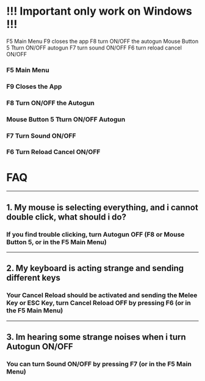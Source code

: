 # !!! Important only work on Windows !!!

F5 Main Menu
F9 closes the app
F8 turn ON/OFF the autogun
Mouse Button 5 Tturn ON/OFF autogun
F7 turn sound ON/OFF
F6 turn reload cancel ON/OFF
### F5 Main Menu
### F9 Closes the App
### F8 Turn ON/OFF the Autogun
### Mouse Button 5 Tturn ON/OFF Autogun
### F7 Turn Sound ON/OFF
### F6 Turn Reload Cancel ON/OFF

# FAQ 
_____

## 1. My mouse is selecting everything, and i cannot double click, what should i do?

### If you find trouble clicking, turn Autogun OFF (F8 or Mouse Button 5, or in the F5 Main Menu)

_____

## 2. My keyboard is acting strange and sending different keys

### Your Cancel Reload should be activated and sending the Melee Key or ESC Key, turn Cancel Reload OFF by pressing F6 (or in the F5 Main Menu)

_____

## 3. Im hearing some strange noises when i turn Autogun ON/OFF

### You can turn Sound ON/OFF by pressing F7 (or in the F5 Main Menu)
